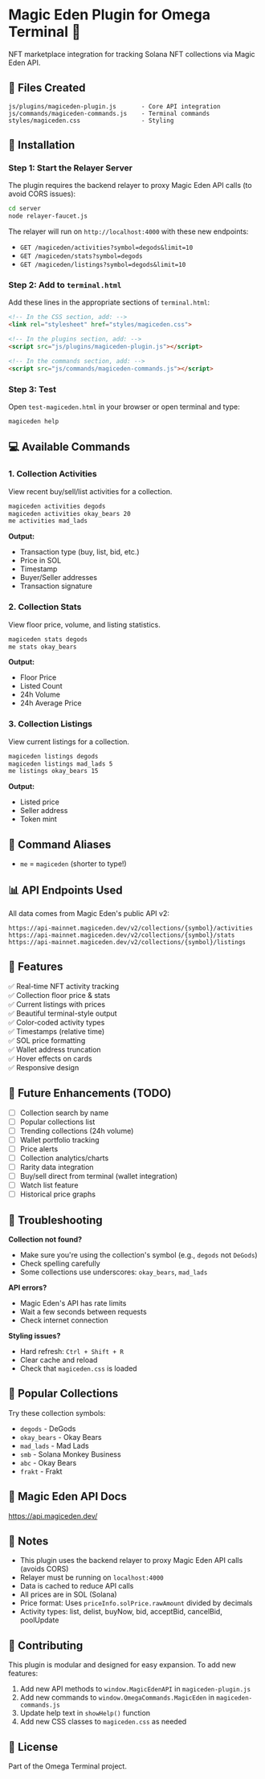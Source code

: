 # Magic Eden Plugin for Omega Terminal 🔮

NFT marketplace integration for tracking Solana NFT collections via Magic Eden API.

## 📁 Files Created

```
js/plugins/magiceden-plugin.js       - Core API integration
js/commands/magiceden-commands.js    - Terminal commands
styles/magiceden.css                 - Styling
```

## 🚀 Installation

### Step 1: Start the Relayer Server

The plugin requires the backend relayer to proxy Magic Eden API calls (to avoid CORS issues):

```bash
cd server
node relayer-faucet.js
```

The relayer will run on `http://localhost:4000` with these new endpoints:
- `GET /magiceden/activities?symbol=degods&limit=10`
- `GET /magiceden/stats?symbol=degods`
- `GET /magiceden/listings?symbol=degods&limit=10`

### Step 2: Add to `terminal.html`

Add these lines in the appropriate sections of `terminal.html`:

```html
<!-- In the CSS section, add: -->
<link rel="stylesheet" href="styles/magiceden.css">

<!-- In the plugins section, add: -->
<script src="js/plugins/magiceden-plugin.js"></script>

<!-- In the commands section, add: -->
<script src="js/commands/magiceden-commands.js"></script>
```

### Step 3: Test

Open `test-magiceden.html` in your browser or open terminal and type:
```
magiceden help
```

## 💻 Available Commands

### 1. Collection Activities
View recent buy/sell/list activities for a collection.

```bash
magiceden activities degods
magiceden activities okay_bears 20
me activities mad_lads
```

**Output:**
- Transaction type (buy, list, bid, etc.)
- Price in SOL
- Timestamp
- Buyer/Seller addresses
- Transaction signature

### 2. Collection Stats
View floor price, volume, and listing statistics.

```bash
magiceden stats degods
me stats okay_bears
```

**Output:**
- Floor Price
- Listed Count
- 24h Volume
- 24h Average Price

### 3. Collection Listings
View current listings for a collection.

```bash
magiceden listings degods
magiceden listings mad_lads 5
me listings okay_bears 15
```

**Output:**
- Listed price
- Seller address
- Token mint

## 🎯 Command Aliases

- `me` = `magiceden` (shorter to type!)

## 📊 API Endpoints Used

All data comes from Magic Eden's public API v2:

```
https://api-mainnet.magiceden.dev/v2/collections/{symbol}/activities
https://api-mainnet.magiceden.dev/v2/collections/{symbol}/stats
https://api-mainnet.magiceden.dev/v2/collections/{symbol}/listings
```

## 🎨 Features

✅ Real-time NFT activity tracking  
✅ Collection floor price & stats  
✅ Current listings with prices  
✅ Beautiful terminal-style output  
✅ Color-coded activity types  
✅ Timestamps (relative time)  
✅ SOL price formatting  
✅ Wallet address truncation  
✅ Hover effects on cards  
✅ Responsive design  

## 🔮 Future Enhancements (TODO)

- [ ] Collection search by name
- [ ] Popular collections list
- [ ] Trending collections (24h volume)
- [ ] Wallet portfolio tracking
- [ ] Price alerts
- [ ] Collection analytics/charts
- [ ] Rarity data integration
- [ ] Buy/sell direct from terminal (wallet integration)
- [ ] Watch list feature
- [ ] Historical price graphs

## 🐛 Troubleshooting

**Collection not found?**
- Make sure you're using the collection's symbol (e.g., `degods` not `DeGods`)
- Check spelling carefully
- Some collections use underscores: `okay_bears`, `mad_lads`

**API errors?**
- Magic Eden's API has rate limits
- Wait a few seconds between requests
- Check internet connection

**Styling issues?**
- Hard refresh: `Ctrl + Shift + R`
- Clear cache and reload
- Check that `magiceden.css` is loaded

## 📖 Popular Collections

Try these collection symbols:
- `degods` - DeGods
- `okay_bears` - Okay Bears
- `mad_lads` - Mad Lads
- `smb` - Solana Monkey Business
- `abc` - Okay Bears
- `frakt` - Frakt

## 🔗 Magic Eden API Docs

https://api.magiceden.dev/

## 📝 Notes

- This plugin uses the backend relayer to proxy Magic Eden API calls (avoids CORS)
- Relayer must be running on `localhost:4000`
- Data is cached to reduce API calls
- All prices are in SOL (Solana)
- Price format: Uses `priceInfo.solPrice.rawAmount` divided by decimals
- Activity types: list, delist, buyNow, bid, acceptBid, cancelBid, poolUpdate

## 🤝 Contributing

This plugin is modular and designed for easy expansion. To add new features:

1. Add new API methods to `window.MagicEdenAPI` in `magiceden-plugin.js`
2. Add new commands to `window.OmegaCommands.MagicEden` in `magiceden-commands.js`
3. Update help text in `showHelp()` function
4. Add new CSS classes to `magiceden.css` as needed

## 📄 License

Part of the Omega Terminal project.

